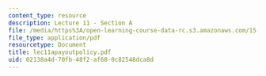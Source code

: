 ```yaml
---
content_type: resource
description: Lecture 11 - Section A
file: /media/https%3A/open-learning-course-data-rc.s3.amazonaws.com/15-402-finance-theory-ii-spring-2003/02138a4d70fb48f2af680c82548dca8d_lec11apayoutpolicy.pdf
file_type: application/pdf
resourcetype: Document
title: lec11apayoutpolicy.pdf
uid: 02138a4d-70fb-48f2-af68-0c82548dca8d
---
```

